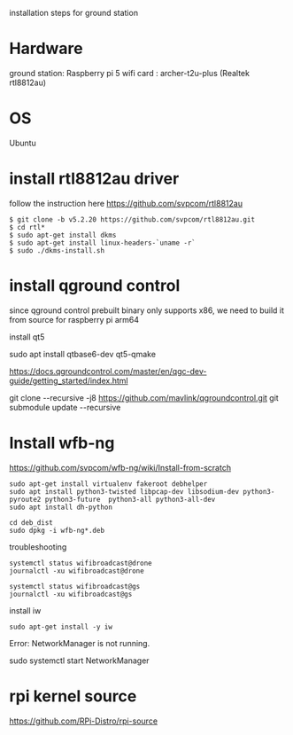 installation steps for ground station

# Hardware

ground station: Raspberry pi 5
wifi card : archer-t2u-plus (Realtek rtl8812au)

# OS 

Ubuntu

# install rtl8812au driver 

follow the instruction here https://github.com/svpcom/rtl8812au


```
$ git clone -b v5.2.20 https://github.com/svpcom/rtl8812au.git
$ cd rtl*
$ sudo apt-get install dkms
$ sudo apt-get install linux-headers-`uname -r`
$ sudo ./dkms-install.sh
```

# install qground control 
since qground control prebuilt binary only supports x86, we need to build it from source for raspberry pi arm64

install qt5 

sudo apt install qtbase6-dev qt5-qmake


https://docs.qgroundcontrol.com/master/en/qgc-dev-guide/getting_started/index.html

git clone --recursive -j8 https://github.com/mavlink/qgroundcontrol.git
git submodule update --recursive


# Install wfb-ng
https://github.com/svpcom/wfb-ng/wiki/Install-from-scratch

```
sudo apt-get install virtualenv fakeroot debhelper
sudo apt install python3-twisted libpcap-dev libsodium-dev python3-pyroute2 python3-future  python3-all python3-all-dev
sudo apt install dh-python 

```
```
cd deb_dist
sudo dpkg -i wfb-ng*.deb
```

troubleshooting 

```
systemctl status wifibroadcast@drone
journalctl -xu wifibroadcast@drone
```

```
systemctl status wifibroadcast@gs
journalctl -xu wifibroadcast@gs
```

install iw 
```
sudo apt-get install -y iw
```


Error: NetworkManager is not running.

sudo systemctl start NetworkManager

# rpi kernel source 
https://github.com/RPi-Distro/rpi-source

